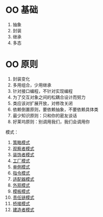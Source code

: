 # OO 基础

1. 抽象
2. 封装
3. 继承
4. 多态


# OO 原则

1. 封装变化
2. 多用组合，少用继承
3. 针对接口编程，不针对实现编程
4. 为了交互对象之间的松耦合设计而努力
5. 类应该对扩展开放，对修改关闭
6. 依赖倒置原则，要依赖抽象，不要依赖具体类
7. 最少知识原则：只和你的密友谈话
8. 好莱坞原则：别调用我们，我们会调用你


模式：

1. [策略模式](./src/me/spoofer/strategy/doc/strategy.md)
2. [观察者模式](./src/me/spoofer/observer/doc/observer.md)
3. [装饰者模式](./src/me/spoofer/decorator/doc/decorator.md)
4. [工厂模式](./src/me/spoofer/factory/doc/factory.md)
5. [单例模式](./src/me/spoofer/singleton/doc/singleton.md)
6. [指令模式](./src/me/spoofer/command/doc/command.md)
7. [适配器模式](./src/me/spoofer/adapter/doc/adapter.md)
8. [外观模式](./src/me/spoofer/facade/doc/facade.md)
9. [模板模式](./src/me/spoofer/template/doc/template.md)
10. [责任链模式](./src/me/spoofer/responsibility/doc/responsibility.md)
11. [桥接模式](./src/me/spoofer/bridge/doc/bridge.md)
12. [建造者模式](./src/me/spoofer/builder/doc/builder.md)

